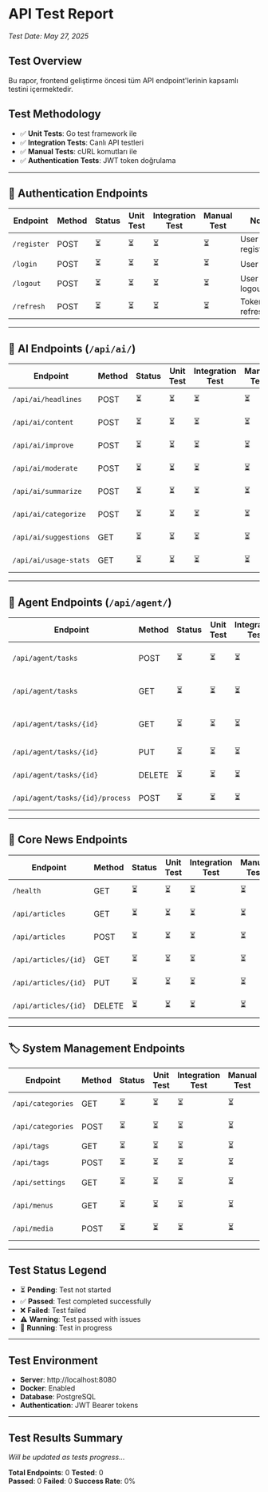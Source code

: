 # API Test Report
*Test Date: May 27, 2025*

## Test Overview
Bu rapor, frontend geliştirme öncesi tüm API endpoint'lerinin kapsamlı testini içermektedir.

## Test Methodology
- ✅ **Unit Tests**: Go test framework ile
- ✅ **Integration Tests**: Canlı API testleri 
- ✅ **Manual Tests**: cURL komutları ile
- ✅ **Authentication Tests**: JWT token doğrulama

---

## 🔐 Authentication Endpoints

| Endpoint | Method | Status | Unit Test | Integration Test | Manual Test | Notes |
|----------|---------|--------|-----------|------------------|-------------|-------|
| `/register` | POST | ⏳ | ⏳ | ⏳ | ⏳ | User registration |
| `/login` | POST | ⏳ | ⏳ | ⏳ | ⏳ | User login |
| `/logout` | POST | ⏳ | ⏳ | ⏳ | ⏳ | User logout |
| `/refresh` | POST | ⏳ | ⏳ | ⏳ | ⏳ | Token refresh |

---

## 🤖 AI Endpoints (`/api/ai/`)

| Endpoint | Method | Status | Unit Test | Integration Test | Manual Test | Notes |
|----------|---------|--------|-----------|------------------|-------------|-------|
| `/api/ai/headlines` | POST | ⏳ | ⏳ | ⏳ | ⏳ | Generate headlines |
| `/api/ai/content` | POST | ⏳ | ⏳ | ⏳ | ⏳ | Generate content |
| `/api/ai/improve` | POST | ⏳ | ⏳ | ⏳ | ⏳ | Improve content |
| `/api/ai/moderate` | POST | ⏳ | ⏳ | ⏳ | ⏳ | Moderate content |
| `/api/ai/summarize` | POST | ⏳ | ⏳ | ⏳ | ⏳ | Summarize content |
| `/api/ai/categorize` | POST | ⏳ | ⏳ | ⏳ | ⏳ | Categorize content |
| `/api/ai/suggestions` | GET | ⏳ | ⏳ | ⏳ | ⏳ | Get AI suggestions |
| `/api/ai/usage-stats` | GET | ⏳ | ⏳ | ⏳ | ⏳ | Get usage statistics |

---

## 🤖 Agent Endpoints (`/api/agent/`)

| Endpoint | Method | Status | Unit Test | Integration Test | Manual Test | Notes |
|----------|---------|--------|-----------|------------------|-------------|-------|
| `/api/agent/tasks` | POST | ⏳ | ⏳ | ⏳ | ⏳ | Create agent task |
| `/api/agent/tasks` | GET | ⏳ | ⏳ | ⏳ | ⏳ | List agent tasks |
| `/api/agent/tasks/{id}` | GET | ⏳ | ⏳ | ⏳ | ⏳ | Get specific task |
| `/api/agent/tasks/{id}` | PUT | ⏳ | ⏳ | ⏳ | ⏳ | Update task |
| `/api/agent/tasks/{id}` | DELETE | ⏳ | ⏳ | ⏳ | ⏳ | Delete task |
| `/api/agent/tasks/{id}/process` | POST | ⏳ | ⏳ | ⏳ | ⏳ | Process task |

---

## 📰 Core News Endpoints

| Endpoint | Method | Status | Unit Test | Integration Test | Manual Test | Notes |
|----------|---------|--------|-----------|------------------|-------------|-------|
| `/health` | GET | ⏳ | ⏳ | ⏳ | ⏳ | Health check |
| `/api/articles` | GET | ⏳ | ⏳ | ⏳ | ⏳ | List articles |
| `/api/articles` | POST | ⏳ | ⏳ | ⏳ | ⏳ | Create article |
| `/api/articles/{id}` | GET | ⏳ | ⏳ | ⏳ | ⏳ | Get article |
| `/api/articles/{id}` | PUT | ⏳ | ⏳ | ⏳ | ⏳ | Update article |
| `/api/articles/{id}` | DELETE | ⏳ | ⏳ | ⏳ | ⏳ | Delete article |

---

## 🏷️ System Management Endpoints

| Endpoint | Method | Status | Unit Test | Integration Test | Manual Test | Notes |
|----------|---------|--------|-----------|------------------|-------------|-------|
| `/api/categories` | GET | ⏳ | ⏳ | ⏳ | ⏳ | List categories |
| `/api/categories` | POST | ⏳ | ⏳ | ⏳ | ⏳ | Create category |
| `/api/tags` | GET | ⏳ | ⏳ | ⏳ | ⏳ | List tags |
| `/api/tags` | POST | ⏳ | ⏳ | ⏳ | ⏳ | Create tag |
| `/api/settings` | GET | ⏳ | ⏳ | ⏳ | ⏳ | Get settings |
| `/api/menus` | GET | ⏳ | ⏳ | ⏳ | ⏳ | List menus |
| `/api/media` | POST | ⏳ | ⏳ | ⏳ | ⏳ | Upload media |

---

## Test Status Legend
- ⏳ **Pending**: Test not started
- ✅ **Passed**: Test completed successfully  
- ❌ **Failed**: Test failed
- ⚠️ **Warning**: Test passed with issues
- 🔄 **Running**: Test in progress

---

## Test Environment
- **Server**: http://localhost:8080
- **Docker**: Enabled
- **Database**: PostgreSQL
- **Authentication**: JWT Bearer tokens

---

## Test Results Summary
*Will be updated as tests progress...*

**Total Endpoints**: 0
**Tested**: 0  
**Passed**: 0
**Failed**: 0
**Success Rate**: 0%
